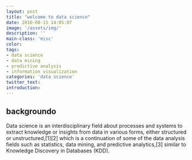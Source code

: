 ```yaml
---
layout: post
title: "welcome to data science"
date: 2016-08-15 14:05:07
image: '/assets/img/'
description: ''
main-class: 'misc'
color:
tags:
- data science
- data mining
- predictive analysis
- information visualization
categories: 'data science'
twitter_text:
introduction:
---
```


## backgroundo

Data science is an interdisciplinary field about processes and systems to extract knowledge or insights from data in various forms, either structured or unstructured,[1][2] which is a continuation of some of the data analysis fields such as statistics, data mining, and predictive analytics,[3] similar to Knowledge Discovery in Databases (KDD).

